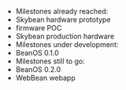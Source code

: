 - Milestones already reached:
 - Skybean hardware prototype
 - firmware POC
 - Skybean production hardware
- Milestones under development:
 - BeanOS 0.1.0
- Milestones still to go:
 - BeanOS 0.2.0
 - WebBean webapp